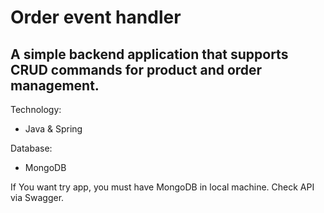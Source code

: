 # Order event handler
 
## A simple backend application that supports CRUD commands for product and order management.

Technology:
- Java & Spring

Database:
- MongoDB

If You want try app, you must have MongoDB in local machine.
Check API via Swagger.
